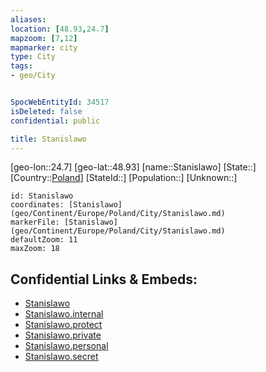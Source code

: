 ```yaml
---
aliases: 
location: [48.93,24.7]
mapzoom: [7,12] 
mapmarker: city 
type: City
tags:
- geo/City


SpocWebEntityId: 34517
isDeleted: false
confidential: public

title: Stanislawo
---
```

[geo-lon::24.7]
[geo-lat::48.93]
[name::Stanislawo]
[State::]
[Country::[Poland](geo/Continent/Europe/Poland.md)]
[StateId::]
[Population::]
[Unknown::]


```leaflet
id: Stanislawo
coordinates: [Stanislawo](geo/Continent/Europe/Poland/City/Stanislawo.md)
markerFile: [Stanislawo](geo/Continent/Europe/Poland/City/Stanislawo.md)
defaultZoom: 11 
maxZoom: 18
```


## Confidential Links & Embeds: 
- [Stanislawo](../../../../../../_public/geo/Continent/Europe/Poland/City/Stanislawo.md) 
- [Stanislawo.internal](../../../../../../_internal/geo/Continent/Europe/Poland/City/Stanislawo.internal.md) 
- [Stanislawo.protect](../../../../../../_protect/geo/Continent/Europe/Poland/City/Stanislawo.protect.md) 
- [Stanislawo.private](../../../../../../_private/geo/Continent/Europe/Poland/City/Stanislawo.private.md) 
- [Stanislawo.personal](../../../../../../_personal/geo/Continent/Europe/Poland/City/Stanislawo.personal.md) 
- [Stanislawo.secret](../../../../../../_secret/geo/Continent/Europe/Poland/City/Stanislawo.secret.md) 
